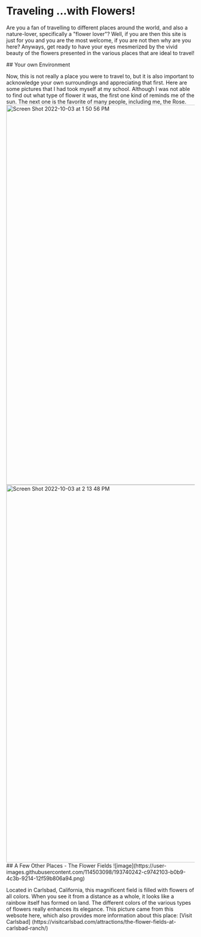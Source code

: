 # Traveling ...with Flowers!
<p> Are you a fan of travelling to different places around the world, and also a nature-lover, specifically a "flower lover"? Well, if you are then this site is just for you and you are the most welcome, if you are not then why are you here? Anyways, get ready to have your eyes mesmerized by the vivid beauty of the flowers presented in the various places that are ideal to travel! </p>
## Your own Environment
<p> Now, this is not really a place you were to travel to, but it is also important to acknowledge your own surroundings and appreciating that first. Here are some pictures that I had took myself at my school. Although I was not able to find out what type of flower it was, the first one kind of reminds me of the sun. The next one is the favorite of many people, including me, the Rose.
<img width="1016" alt="Screen Shot 2022-10-03 at 1 50 56 PM" src="https://user-images.githubusercontent.com/114503098/193682050-aa407a94-2780-4225-8dd7-f2da10268545.png">
<img width="1010" alt="Screen Shot 2022-10-03 at 2 13 48 PM" src="https://user-images.githubusercontent.com/114503098/193683906-dc6d592c-ae79-43b1-a9df-e1cea7d2cf43.png">
## A Few Other Places
  - The Flower Fields 
  ![image](https://user-images.githubusercontent.com/114503098/193740242-c9742103-b0b9-4c3b-9214-12f59b806a94.png)
  <p> Located in Carlsbad, California, this magnificent field is filled with flowers of all colors. When you see it from a distance as a whole, it looks like a rainbow itself has formed on land. The different colors of the various types of flowers really enhances its elegance. This picture came from this websote here, which also provides more information about this place: [Visit Carlsbad] (https://visitcarlsbad.com/attractions/the-flower-fields-at-carlsbad-ranch/) </p>

